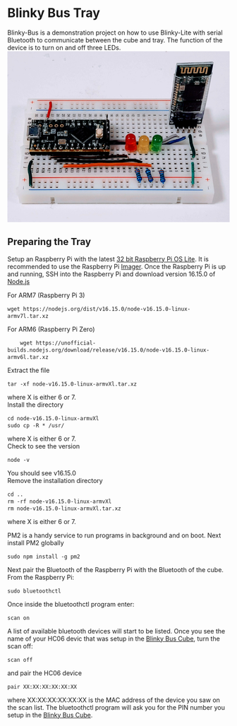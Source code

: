 # Blinky Bus Tray
Blinky-Bus is a demonstration project on how to use Blinky-Lite with serial Bluetooth to communicate between the cube and tray. The function of the device is to turn on and off three LEDs.<br>
<img src="doc/blinkyBusCube.jpg"/><br>
## Preparing the Tray
Setup an Raspberry Pi with the latest [32 bit Raspberry Pi OS Lite](https://www.raspberrypi.com/software/operating-systems/). It is recommended to use the Raspberry Pi [Imager](https://www.raspberrypi.com/software/). Once the Raspberry Pi is up and running, SSH into the Raspberry Pi and download version 16.15.0 of [Node.js](https://nodejs.org/en/download/)

For ARM7 (Raspberry Pi 3)

    wget https://nodejs.org/dist/v16.15.0/node-v16.15.0-linux-armv7l.tar.xz

For ARM6 (Raspberry Pi Zero)

        wget https://unofficial-builds.nodejs.org/download/release/v16.15.0/node-v16.15.0-linux-armv6l.tar.xz

Extract the file

    tar -xf node-v16.15.0-linux-armvXl.tar.xz

where X is either 6 or 7.<br>Install the directory

    cd node-v16.15.0-linux-armvXl
    sudo cp -R * /usr/

where X is either 6 or 7.<br>Check to see the version

    node -v

You should see v16.15.0<br>
Remove the installation directory

    cd ..
    rm -rf node-v16.15.0-linux-armvXl
    rm node-v16.15.0-linux-armvXl.tar.xz

where X is either 6 or 7.

PM2 is a handy service to run programs in background and on boot. Next install PM2 globally

    sudo npm install -g pm2

Next pair the Bluetooth of the Raspberry Pi with the Bluetooth of the cube. From the Raspberry Pi:

    sudo bluetoothctl

Once inside the bluetoothctl program enter:

    scan on

A list of available bluetooth devices will start to be listed. Once you see the name of your HC06 devic that was setup in the [Blinky Bus Cube](https://github.com/Blinky-Lite-Exchange/blinky-bus-cube), turn the scan off:

    scan off

and pair the HC06 device

    pair XX:XX:XX:XX:XX:XX

where XX:XX:XX:XX:XX:XX is the MAC address of the device you saw on the scan list. The bluetoothctl program will ask you for the PIN number you setup in the [Blinky Bus Cube](https://github.com/Blinky-Lite-Exchange/blinky-bus-cube).

